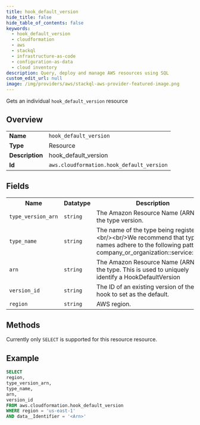 ```yaml
---
title: hook_default_version
hide_title: false
hide_table_of_contents: false
keywords:
  - hook_default_version
  - cloudformation
  - aws
  - stackql
  - infrastructure-as-code
  - configuration-as-data
  - cloud inventory
description: Query, deploy and manage AWS resources using SQL
custom_edit_url: null
image: /img/providers/aws/stackql-aws-provider-featured-image.png
---
```

Gets an individual <code>hook_default_version</code> resource

## Overview
<table><tbody>
<tr><td><b>Name</b></td><td><code>hook_default_version</code></td></tr>
<tr><td><b>Type</b></td><td>Resource</td></tr>
<tr><td><b>Description</b></td><td>hook_default_version</td></tr>
<tr><td><b>Id</b></td><td><code>aws.cloudformation.hook_default_version</code></td></tr>
</tbody></table>

## Fields
<table><tbody>
<tr><th>Name</th><th>Datatype</th><th>Description</th></tr>
<tr><td><code>type_version_arn</code></td><td><code>string</code></td><td>The Amazon Resource Name (ARN) of the type version.</td></tr>
<tr><td><code>type_name</code></td><td><code>string</code></td><td>The name of the type being registered.&lt;br&#x2F;&gt;&lt;br&#x2F;&gt;We recommend that type names adhere to the following pattern: company_or_organization::service::type.</td></tr>
<tr><td><code>arn</code></td><td><code>string</code></td><td>The Amazon Resource Name (ARN) of the type. This is used to uniquely identify a HookDefaultVersion</td></tr>
<tr><td><code>version_id</code></td><td><code>string</code></td><td>The ID of an existing version of the hook to set as the default.</td></tr>
<tr><td><code>region</code></td><td><code>string</code></td><td>AWS region.</td></tr>

</tbody></table>

## Methods
Currently only <code>SELECT</code> is supported for this resource resource.

## Example
```sql
SELECT
region,
type_version_arn,
type_name,
arn,
version_id
FROM aws.cloudformation.hook_default_version
WHERE region = 'us-east-1'
AND data__Identifier = '<Arn>'
```
